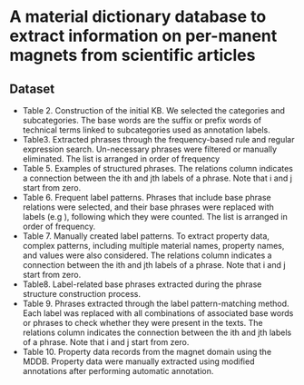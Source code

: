 # A material dictionary database to extract information on per-manent magnets from scientific articles
## Dataset
- Table 2. Construction of the initial KB. We selected the categories and subcategories. The base words are the suffix or prefix words of technical terms linked to subcategories used as annotation labels.
- Table3. Extracted phrases through the frequency-based rule and regular expression search. Un-necessary phrases were filtered or manually eliminated. The list is arranged in order of frequency
- Table 5. Examples of structured phrases. The relations column indicates a connection between the ith and jth labels of a phrase. Note that i and j start from zero.
- Table 6. Frequent label patterns. Phrases that include base phrase relations were selected, and their base phrases were replaced with labels (e.g <QNT>), following which they were counted. The list is arranged in order of frequency.
- Table 7. Manually created label patterns. To extract property data, complex patterns, including multiple material names, property names, and values were also considered. The relations column indicates a connection between the ith and jth labels of a phrase. Note that i and j start from zero.
- Table8. Label-related base phrases extracted during the phrase structure construction process.
- Table 9. Phrases extracted through the label pattern-matching method. Each label was replaced with all combinations of associated base words or phrases to check whether they were present in the texts. The relations column indicates the connection between the ith and jth labels of a phrase. Note that i and j start from zero.
- Table 10. Property data records from the magnet domain using the MDDB. Property data were manually extracted using modified annotations after performing automatic annotation.

